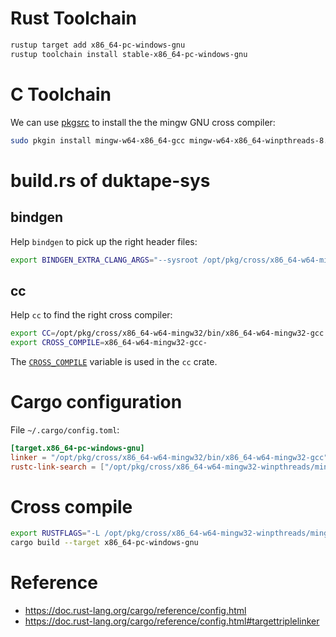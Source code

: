 # Rust Toolchain

```sh
rustup target add x86_64-pc-windows-gnu
rustup toolchain install stable-x86_64-pc-windows-gnu
```

# C Toolchain

We can use [pkgsrc](https://pkgsrc.joyent.com/install-on-osx/) to
install the the mingw GNU cross compiler:

```sh
sudo pkgin install mingw-w64-x86_64-gcc mingw-w64-x86_64-winpthreads-8.0.0
```

# build.rs of duktape-sys

## bindgen

Help `bindgen` to pick up the right header files:

```sh
export BINDGEN_EXTRA_CLANG_ARGS="--sysroot /opt/pkg/cross/x86_64-w64-mingw32/mingw/"
```

## cc

Help `cc` to find the right cross compiler:

```sh
export CC=/opt/pkg/cross/x86_64-w64-mingw32/bin/x86_64-w64-mingw32-gcc
export CROSS_COMPILE=x86_64-w64-mingw32-gcc-
```

The [`CROSS_COMPILE`](https://github.com/alexcrichton/cc-rs/blob/master/src/lib.rs#L2347)
variable is used in the `cc` crate.

# Cargo configuration

File `~/.cargo/config.toml`:

```toml
[target.x86_64-pc-windows-gnu]
linker = "/opt/pkg/cross/x86_64-w64-mingw32/bin/x86_64-w64-mingw32-gcc"
rustc-link-search = ["/opt/pkg/cross/x86_64-w64-mingw32-winpthreads/mingw//lib/"]
```

# Cross compile

```sh
export RUSTFLAGS="-L /opt/pkg/cross/x86_64-w64-mingw32-winpthreads/mingw/lib"
cargo build --target x86_64-pc-windows-gnu
```

# Reference

- https://doc.rust-lang.org/cargo/reference/config.html
- https://doc.rust-lang.org/cargo/reference/config.html#targettriplelinker
